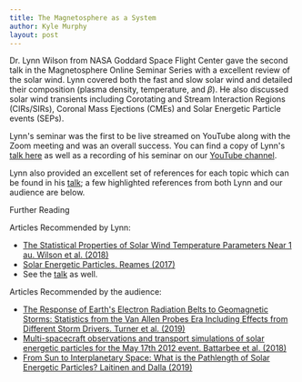 ```yaml
---
title: The Magnetosphere as a System
author: Kyle Murphy
layout: post
---
```


Dr. Lynn Wilson from NASA Goddard Space Flight Center gave the second talk in the Magnetosphere Online Seminar Series with a excellent review of the solar wind. Lynn covered both the fast and slow solar wind and detailed their composition (plasma density, temperature, and $\beta$). He also discussed solar wind transients including Corotating and Stream Interaction Regions (CIRs/SIRs), Coronal Mass Ejections (CMEs) and Solar Energetic Particle events (SEPs). 

Lynn's seminar was the first to be live streamed on YouTube along with the Zoom meeting and was an overall success. You can find a copy of Lynn's [talk here][1] as well as a recording of his seminar on our [YouTube channel][2].  

Lynn also provided an excellent set of references for each topic which can be found in his [talk][1]; a few highlighted references from both Lynn and our audience are below. 

Further Reading

Articles Recommended by Lynn:

- [The Statistical Properties of Solar Wind Temperature Parameters Near 1 au. Wilson et al. (2018)][3]
- [Solar Energetic Particles. Reames (2017)][4]
- See the [talk][1] as well.

Articles Recommended by the audience:

- [The Response of Earth's Electron Radiation Belts to Geomagnetic Storms: Statistics from the Van Allen Probes Era Including Effects from Different Storm Drivers. Turner et al. (2019)][5]
- [Multi-spacecraft observations and transport simulations of solar energetic particles for the May 17th 2012 event. Battarbee et al. (2018)][6]
- [From Sun to Interplanetary Space: What is the Pathlength of Solar Energetic Particles? Laitinen and Dalla (2019)][7]


[1]:https://github.com/MSOLSS/MagSeminars/blob/master/presentations/solar_wind_intro_May2020.pdf
[2]:https://www.youtube.com/channel/UCNlOK9mCmI3V111EHQRCuEQ
[3]:https://iopscience.iop.org/article/10.3847/1538-4365/aab71c
[4]:https://link.springer.com/book/10.1007/978-3-319-50871-9
[5]:https://agupubs.onlinelibrary.wiley.com/doi/10.1029/2018JA026066
[6]:https://www.aanda.org/articles/aa/abs/2018/04/aa31451-17/aa31451-17.html
[7]:https://iopscience.iop.org/article/10.3847/1538-4357/ab54c7